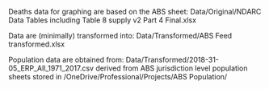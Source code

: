 Deaths data for graphing are based on the ABS sheet:
 Data/Original/NDARC Data Tables including Table 8 supply v2 Part 4 Final.xlsx

Data are (minimally) transformed into:
  Data/Transformed/ABS Feed transformed.xlsx

Population data are obtained from:
  Data/Transformed/2018-31-05_ERP_All_1971_2017.csv
derived from ABS jurisdiction level population sheets stored in /OneDrive/Professional/Projects/ABS Population/

